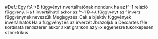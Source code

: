 #Def.: Egy f:A->B függvényt invertálhatónak mondunk ha az f^-1 reláció függvény. Ha f invertálható akkor az f^-1 B->A függvényt az f inverz függvénynek nevezzük
Megjegyzés:
Cak a bijektív függvények invertálhatók
Ha a függvényt és az inverzét ábrázoljuk a Descartes féle kordináta rendszeren akkor a két grafikon az y=x egyenesre tükörképesen szimetrikus
